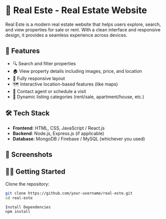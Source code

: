 # 🏡 Real Este - Real Estate Website

Real Este is a modern real estate website that helps users explore, search, and view properties for sale or rent. With a clean interface and responsive design, it provides a seamless experience across devices.

## 🚀 Features

- 🔍 Search and filter properties
- 🏠 View property details including images, price, and location
- 📱 Fully responsive layout
- 🗺️ Interactive location-based features (like maps)
- 🧾 Contact agent or schedule a visit
- 📂 Dynamic listing categories (rent/sale, apartment/house, etc.)

## 🛠️ Tech Stack

- **Frontend**: HTML, CSS, JavaScript / React.js
- **Backend**: Node.js, Express.js (if applicable)
- **Database**: MongoDB / Firebase / MySQL (whichever you used)

## 📸 Screenshots


## 🧑‍💻 Getting Started

Clone the repository:

```bash
git clone https://github.com/your-username/real-este.git
cd real-este

Install Dependencies
npm install

